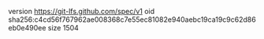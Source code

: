 version https://git-lfs.github.com/spec/v1
oid sha256:c4cd56f767962ae008368c7e55ec81082e940aebc19ca19c9c62d86eb0e490ee
size 1504
